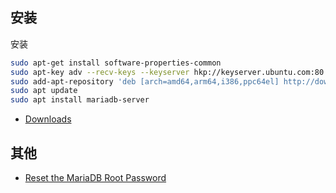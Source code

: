 ## 安装

安装

```sh
sudo apt-get install software-properties-common
sudo apt-key adv --recv-keys --keyserver hkp://keyserver.ubuntu.com:80 0xF1656F24C74CD1D8
sudo add-apt-repository 'deb [arch=amd64,arm64,i386,ppc64el] http://download.nus.edu.sg/mirror/mariadb/repo/10.3/ubuntu xenial main'
sudo apt update
sudo apt install mariadb-server
```

- [Downloads](https://downloads.mariadb.org/mariadb/repositories/)

## 其他

- [Reset the MariaDB Root Password](https://robbinespu.github.io/eng/2018/03/29/Reset_mariadb_root_password.html)

